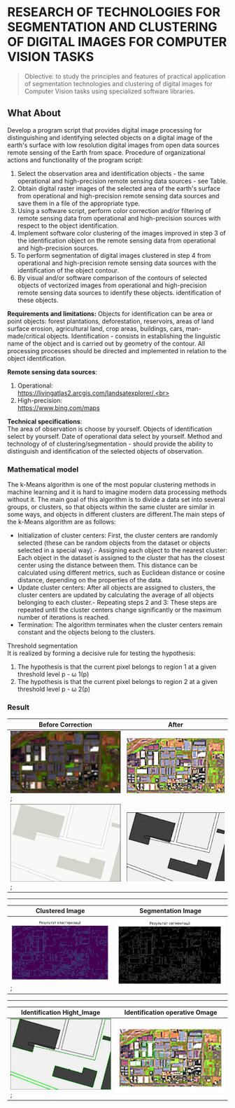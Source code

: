 # RESEARCH OF TECHNOLOGIES FOR SEGMENTATION AND CLUSTERING OF DIGITAL IMAGES FOR COMPUTER VISION TASKS

> Oblective:
> to study the principles and features of practical application of segmentation technologies
> and clustering of digital images for Computer Vision tasks using
> specialized software libraries.

## What About

Develop a program script that provides digital image processing for
distinguishing and identifying selected objects on a digital image of the earth's surface with
low resolution digital images from open data sources
remote sensing of the Earth from space.
Procedure of organizational actions and functionality of the program script:

1. Select the observation area and identification objects - the same operational
   and high-precision remote sensing data sources - see Table.
2. Obtain digital raster images of the selected area of the earth's surface from operational
   and high-precision remote sensing data sources and save them in a file of the appropriate type.
3. Using a software script, perform color correction and/or
   filtering of remote sensing data from operational and high-precision sources with respect to the object
   identification.
4. Implement software color clustering of the images improved in step 3
   of the identification object on the remote sensing data from operational and high-precision sources.
5. To perform segmentation of digital images clustered in step 4 from operational and high-precision remote sensing data sources with the identification of the object contour.
6. By visual and/or software comparison of the contours of selected objects
   of vectorized images from operational and high-precision remote sensing data sources to identify these objects.
   identification of these objects.

**Requirements and limitations:**
Objects for identification can be area or point objects: forest
plantations, deforestation, reservoirs, areas of land surface erosion, agricultural
land, crop areas, buildings, cars, man-made/critical objects.
Identification - consists in establishing the linguistic name of the object and is carried out by
geometry of the contour.
All processing processes should be directed and implemented in relation to the object
identification.

**Remote sensing data sources**:<br>

1. Operational:<br>
   https://livingatlas2.arcgis.com/landsatexplorer/.<br>
2. High-precision:<br>
   https://www.bing.com/maps<br>

**Technical specifications**: <br>
The area of observation is choose by yourself.
Objects of identification select by yourself.
Date of operational data select by yourself.
Method and technology of of clustering/segmentation - should provide the ability to distinguish and
identification of the selected objects of observation.

### Mathematical model

The k-Means algorithm is one of the most popular clustering methods in machine learning and it is hard to imagine modern data processing methods without it. The main goal of this algorithm is to divide a data set into several groups, or clusters, so that objects within the same cluster are similar in some ways, and objects in different clusters are different.The main steps of the k-Means algorithm are as follows:

- Initialization of cluster centers: First, the cluster centers are randomly selected (these can be random objects from the dataset or objects selected in a special way).- Assigning each object to the nearest cluster: Each object in the dataset is assigned to the cluster that has the closest center using the distance between them. This distance can be calculated using different metrics, such as Euclidean distance or cosine distance, depending on the properties of the data.
- Update cluster centers: After all objects are assigned to clusters, the cluster centers are updated by calculating the average of all objects belonging to each cluster.- Repeating steps 2 and 3: These steps are repeated until the cluster centers change significantly or the maximum number of iterations is reached.
- Termination: The algorithm terminates when the cluster centers remain constant and the objects belong to the clusters.

Threshold segmentation<br>
It is realized by forming a decisive rule for testing the hypothesis:<br>

1. The hypothesis is that the current pixel belongs to region 1 at a given threshold level p - ω 1(p)<br>
2. The hypothesis is that the current pixel belongs to region 2 at a given threshold level p - ω 2(p)<br>

### Result

| Before Correction            | After                       |
| ---------------------------- | --------------------------- |
| <img src="./Imgs/img1.jpg">; | <img src="./Imgs/img2.jpg"> |
| <img src="./Imgs/img3.jpg">; | <img src="./Imgs/img4.jpg"> |

---

| Clustered Image              | Segmentation Image          |
| ---------------------------- | --------------------------- |
| <img src="./Imgs/img5.jpg">; | <img src="./Imgs/img6.jpg"> |

---

| Identification Hight_Image   | Identification operative Omage |
| ---------------------------- | ------------------------------ |
| <img src="./Imgs/img8.jpg">; | <img src="./Imgs/img7.jpg">    |
